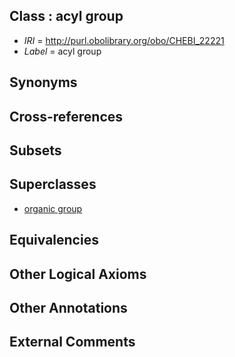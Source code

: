 
## Class : acyl group

 * *IRI* = http://purl.obolibrary.org/obo/CHEBI_22221
 * *Label* = acyl group

## Synonyms


## Cross-references


## Subsets


## Superclasses

 * [organic group](../../CHEBI/47/CHEBI_33247.md)

## Equivalencies


## Other Logical Axioms


## Other Annotations


## External Comments

